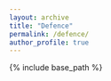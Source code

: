 ```yaml
---
layout: archive
title: "Defence"
permalink: /defence/
author_profile: true
---
```


{% include base_path %}

